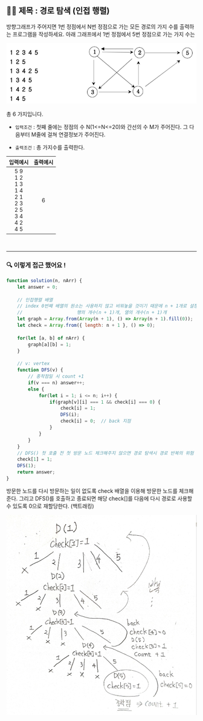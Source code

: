 ## ✍🏻 제목 : 경로 탐색 (인접 행렬)
방향그래프가 주어지면 1번 정점에서 N번 정점으로 가는 모든 경로의 가지 수를 출력하는 프로그램을 작성하세요. 아래 그래프에서 1번 정점에서 5번 정점으로 가는 가지 수는

![Alt text](image.png)

총 6 가지입니다.

- `입력조건` : 첫째 줄에는 정점의 수 N(1<=N<=20)와 간선의 수 M가 주어진다. 그 다음부터 M줄에 걸쳐 연결정보가 주어진다.

- `출력조건` : 총 가지수를 출력한다.

|입력예시|출력예시|
|:------:|:----:|
|5 9</br>1 2</br>1 3</br>1 4</br>2 1</br>2 3</br>2 5</br>3 4</br>4 2</br>4 5|6|


</br>

---

### 🔍 이렇게 접근 했어요 !

```javascript
function solution(n, nArr) {
    let answer = 0;

    // 인접행렬 배열
    // index 0번째 배열의 원소는 사용하지 않고 비워놓을 것이기 때문에 n + 1개로 설정.
    //                    행의 개수(n + 1)개, 열의 개수(n + 1)개
    let graph = Array.from(Array(n + 1), () => Array(n + 1).fill(0));
    let check = Array.from({ length: n + 1 }, () => 0);

    for(let [a, b] of nArr) {
        graph[a][b] = 1;
    }

    // v: vertex
    function DFS(v) {
        // 종착점일 시 count +1
        if(v === n) answer++;
        else {
            for(let i = 1; i <= n; i++) {
                if(graph[v][i] === 1 && check[i] === 0) {
                    check[i] = 1;
                    DFS(i);
                    check[i] = 0;  // back 지점
                }
            }
        }
    }
    // DFS() 첫 호출 전 첫 방문 노드 체크해주지 않으면 경로 탐색시 경로 반복의 위험 있음.
    check[1] = 1;
    DFS(1);
    return answer;
}
```

방문한 노드를 다시 방문하는 일이 없도록 check 배열을 이용해 방문한 노드를 체크해준다. 그리고 DFS()를 호출하고 종료되면 해당 check[]를 다음에 다시 경로로 사용할 수 있도록 0으로 재할당한다. (백트래킹)

![Alt text](image-1.png)
